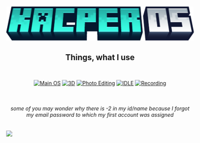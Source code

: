 <!-- This was inspired by https://github.com/Akascape -->
<!-- KACPER OS image was created using the "Minecraft Title Generator" plugin for Blockbench by Ewan Howell > https://www.youtube.com/@EwanHowell -->
<!-- The font used in KACPER OS image is owned by Mine-imator-->
![logo](image.png)
<br> <h2 align="center">Things, what I use</h2>
<br> <p align="center"> 
[![Main OS](https://img.shields.io/badge/OS-Windows_10-informational?style=flat&logo=Microsoft&logoColor=blue&color=1bdce3)](https://pl.wikipedia.org/wiki/Windows_10)
[![3D](https://img.shields.io/badge/VFX/3D-Blender-informational?style=flat&logo=blender&logoColor=orange&color=f86604)](https://www.blender.org/)
[![Photo Editing](https://img.shields.io/badge/Photo-Gimp-informational?style=flat&logo=gimp&color=2bbc8a)](https://www.gimp.org/)
[![IDLE](https://img.shields.io/badge/IDLE-VS_Code-informational?style=flat&logo=VisualStudioCode&logoColor=lightblue&color=blue)](https://code.visualstudio.com/)
[![Recording](https://img.shields.io/badge/Recording-OBS-informational?style=flat&logo=OBSStudio&color=0024ff)](https://obsproject.com/)
</p><br>
<h6 align="center">some of you may wonder why there is -2 in my id/name because I forgot my email password to which my first account was assigned</h6>
<img align="center" src="https://github-readme-stats.vercel.app/api?username=KacperOS-2&theme=github_dark">
